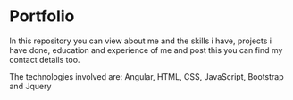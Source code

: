 # Portfolio
In this repository you can view about me and the skills i have, projects i have done, education and experience of me and post this you can find my contact details too.

The technologies involved are:
Angular,
HTML,
CSS,
JavaScript,
Bootstrap and
Jquery
